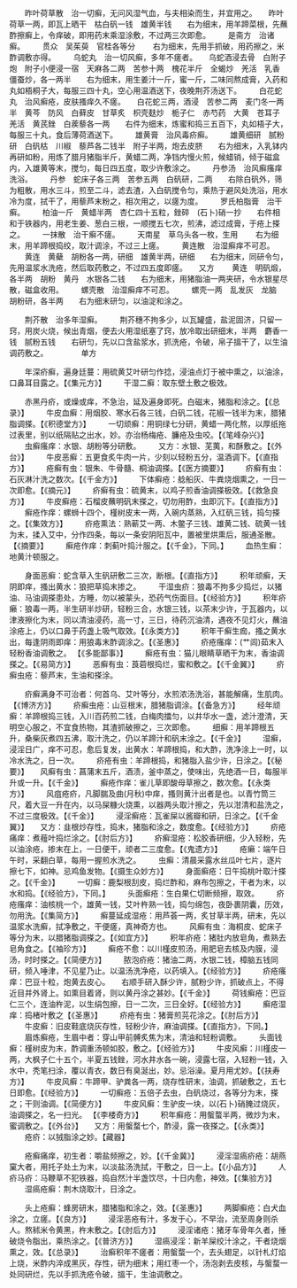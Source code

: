 <!-- { "loadSidebar": true } -->
　　昨叶荷草散　治一切癣，无问风湿气血，与夫相染而生，并宜用之。　　昨叶荷草一两，即瓦上晒干　枯白矾一钱　雄黄半钱　　右为细末，用羊蹄菜根，先蘸酢擦癣上，令痒破，即用药末乘湿涂敷，不过两三次即愈。
　　是斋方　治诸癣。
　　贯众　吴茱萸　官桂各等分
　　右为细末，先用手抓破，用药擦之，米酢调敷亦得。
　　乌蛇丸　治一切风癣，多年不瘥者。　　乌蛇酒浸去骨　白附子炮　附子小便浸一宿　天麻各二两　苦参十两　槐花半斤　全蝎炒　羌活　乳香　僵蚕炒，各一两半　　右为细末，用生姜汁一斤，蜜一斤，二味同熬成膏，入药和丸如梧桐子大，每服三四十丸，空心用温酒送下，夜晚荆芥汤送下。
　　白花蛇丸　治风癣疮，皮肤搔痒久不瘥。　　白花蛇三两，酒浸　苦参二两　麦门冬一两半　黄芩　防风　白藓皮　甘草炙　枳壳麸炒　栀子仁　赤芍药　大黄　苍耳子　羌活　黄芪銼　白蒺藜各一两　　右件为细末，炼蜜和捣三五百下，丸如梧子大，每服三十丸，食后薄荷酒送下。
　　雄黄膏　治风毒疥癣。
　　雄黄细研　腻粉研　白矾枯　川椒　藜芦各二钱半　附子半两，炮去皮脐　　右为细末，入乳钵内再研如粉，用炼了腊月猪脂半斤，黄蜡二两，净铛内慢火煎，候蜡销，倾于磁盒内，入雄黄等末，搅匀，每日四五度，取少许敷涂之。
　　丹参汤　治风癣瘙痒洗浴。
　　丹参　蛇床子各三两　苦参五两　白矾研，二两　　右除白矾外，筛为粗散，用水三斗，煎至二斗，滤去渣，入白矾搅令匀，乘热于避风处洗浴，用水冷为度，拭干了，用藜芦末粉之，相次用之，以瘥为度。
　　罗氏柏脂膏　治干癣。
　　柏油一斤　黄蜡半两　杏仁四十五粒，銼碎　(石卜)硝一抄　　右件相和于铁器内，用老生姜、葱白三根，一顺搅五七次，煎沸，滤过成膏，于疮上搽之。
　　一抹散　治干癣不瘥。
　　天南星　草乌头各一枚，生用
　　右为细末，用羊蹄根捣绞，取汁调涂，不过三上瘥。
　　黄连散　治湿癣痒不可忍。
　　黄连　黄蘗　胡粉各一两，研细　雄黄半两，研细　　右为细末，同研令匀，先用温浆水洗疮，然后取药敷之，不过四五度即瘥。　　又方
　　黄连　明矾煅，各半两　胡粉　黄丹　水银各二钱　　右为细末，用猪脂油一两夹研，令水银星尽散，磁盒收用。
　　螺壳散　治湿癣痒不可忍。
　　螺壳一两　乱发灰　龙脑　胡粉研，各半两　　右为细末研匀，以油淀和涂之。

　　荆芥散　治多年湿癣。
　　荆芥穗不拘多少，以瓦罐盛，盐泥固济，只留一窍，用炭火烧，候出青烟，便去火用湿纸塞了窍，放冷取出研细末，半两　麝香一钱　腻粉五钱　　右研匀，先以口含盐浆水，抓洗疮，令破，帛子搵干了，以生油调药敷之。
　　　　单方

　　年深疥癣，遍身廷蔓：用硫黄艾叶研匀作捻，浸油点灯于被中熏之，以油涂，口鼻耳目露之。【《集元方》】
　　干湿二癣：取东壁土敷之极效。

　　赤黑丹疥，或燥或痒，不急治，延及遍身即死。白磁末，猪脂和涂之。【《总录》】
　　牛皮血癣：用烟胶、寒水石各三钱，白矾二钱，花椒一钱半为末，腊猪脂调搽。【《积德堂方》】
　　一切顽癣：用铜绿七分研，黄蜡一两化熬，以厚纸拖过表里，别以纸隔贴之出水，妙。亦治杨梅疮、臁疮及虫咬。【《笔峰杂兴》】
　　虫癣瘙痒：水银、胡粉等分研敷。
　　又方：水银、芜荑，和酥敷之。【《外台》】
　　牛皮恶癣：五更食炙牛肉一片，少刻以轻粉五分，温酒调下。【《直指方》】
　　疮癣有虫：银朱、牛骨髓、桐油调搽。【《医方摘要》】
　　疥癣有虫：石灰淋汁洗之数次。【《千金方》】
　　下体癣疮：艌船灰、牛粪烧烟熏之，一日一次即愈。【《摘元》】
　　疥癣有虫：硫黄末，以鸡子煎香油调搽极效。【《救急良方》】
　　牛皮癣疮：石榴皮蘸明矾末搽之，切勿用酢，虫即沉下。【《直指方》】
　　癣疮作痒：螺蛳十四个，槿树皮末一两，入碗内蒸熟，入红矾三钱，捣匀搽之。【《集效方》】
　　疥疮熏法：熟蕲艾一两、木鳖子三钱、雄黄二钱、硫黄一钱为末，揉入艾中，分作四条，每以一条安阴阳瓦中，置被里烘熏后，服通圣散。【《摘要》】
　　癣疮作痒：刺蓟叶捣汁服之。【《千金》，下同。】
　　血热生癣：地黄汁顿服之。

　　身面恶癣：蛇含草入生矾研敷二三次，断根。【《直指方》】
　　积年顽癣，天阴即痒，搔出黄水：狼把草捣末掺之。
　　干湿虫疥：狼毒不拘多少捣烂，以猪油、马油调搽患处，方睡，勿以被蒙头，恐药气伤面目。【《经验方》】
　　积年疥癞：狼毒一两，半生研半炒研，轻粉三合，水银三钱，以茶末少许，于瓦器内，以津液擦化为末，同以清油浸药，高一寸，三日，待药沉油清，遇夜不见灯火，蘸油涂疮上，仍以口鼻于药盏上吸气取效。【《永类方》】
　　积年干癣生痂，搔之黄水出，每逢阴雨即痒：用狼毒末酢调涂之。【《圣惠》】
　　疥疮瘙痒：(艹闾)茹末入轻粉香油调敷之。 【《多能鄙事》】
　　癣疮有虫：猫儿眼睛草晒干为末，香油调搽之。【《易简方》】
　　恶癣有虫：莨菪根捣烂，蜜和敷之。【《千金翼》】
　　疥癣虫疮：藜芦末，生油和搽涂。

　　疥癣满身不可治者：何首乌、艾叶等分，水煎浓汤洗浴，甚能解痛，生肌肉。【《博济方》】
　　疥癣虫疮：山豆根末，腊猪脂调涂。【《备急方》】
　　经年顽癣：羊蹄根捣三钱，入川百药煎二钱，白梅肉擂匀，以井华水一盏，滤汁澄清，天明空心服之，不宜食热物，其渣抓破擦之，三次即愈。
　　细癣：用羊蹄根五升，桑柴灰煮四五沸，取汁洗之，仍以羊蹄汁和矾末涂之。【《千金》】
　　湿癣，浸淫日广，痒不可忍，愈后复发，出黄水：羊蹄根捣，和大酢，洗净涂上一时，以冷水洗之，日一次。
　　疥疮有虫：羊蹄根捣，和猪脂入盐少许，日涂之。【《秘要》】　　风癣有虫：菖蒲末五斤，酒渍，釜中蒸之，使味出，先绝酒一日，每服半升或一升。【《千金》】
　　癣疮作痒：雀儿草即酸母草擦之，数次愈。【《永类方》】
　　风疽疮疥，凡脚腨及曲(月秋)中痒，搔则黄汁出者是也。以青竹筒三尺，着大豆一升在内，以马屎糠火烧熏，以器两头取汁擦之，先以泔清和盐洗之，不过三度极效。【《千金》】
　　浸淫癣疮：瓦雀屎以酱瓣和研，日涂之。【《千金翼》】　　又方：韭根炒存性，捣末，猪脂和涂之，数度愈。【《经验方》】
　　疥疮痛痒：煮薤叶捣烂涂之。【《肘后方》】
　　疥癣湿疮：松胶香研细，少入轻粉，先以油涂疮，掺末在上，一日便干，顽者二三度愈。【《鬼遗方》】
　　疮癞：端午日午时，采翻白草，每用一握煎水洗之。
　　虫癣：清晨采露水丝瓜叶七片，逐片擦七下，如神。忌鸡鱼发物。【《摄生众妙方》】
　　身面癣疮：日午捣桃叶取汁搽之。【《千金》】
　　一切癣：鹿梨根刮皮，捣烂酢和，麻布包擦之，干者为末，以水和捣。【《经验方》，下同。】
　　头面癣疮：生白果仁切断频擦，取效。
　　疥疮瘙痒：油核桃一个，雄黄一钱，艾叶杵熟一钱，捣匀绵包，夜卧裹阴囊，历效，勿用洗。【《集简方》】
　　癣蔓延成湿疮：用芦荟一两，炙甘草半两，研末，先以温浆水洗癣，拭净敷之，干便瘥，真神奇方也。
　　风癣有虫：海桐皮、蛇床子等分为末，以腊猪脂调搽之。【《如宜方》】
　　积年疥疮：猪肚内放皂角，煮熟去皂角食之。【《袖珍方》】
　　癣疮不愈：以川槿皮煎汤，用肥皂去核及内膜，浸汤，时时搽之。【《简便方》】
　　脓泡疥疮：猪油二两，水银二钱，樟脑五钱同研，频入唾津，不见星乃止。以温汤洗净疮，以药填入。【《经验方》】
　　疥疮瘙痒：巴豆十粒，炮黄去皮心。　　右顺手研入酥少许，腻粉少许，抓破点上，不得近目并外肾上。如熏目着肾，则以黄丹涂之甚妙。【《千金》】
　　荷钱癣疮：巴豆仁三个，连油杵泥，以生绢包擦，日一二次，三日全好。【《经验方》】
　　癣疮湿痒：捣楮叶敷之【《圣惠》】
　　疥疮有虫：猪膏煎芫花涂之。【《肘后方》】
　　牛皮癣：旧皮鞋底烧灰存性，轻粉少许，麻油调搽。【《直指方》，下同。】
　　眉炼癣疮，生眉中者：穿山甲前髆炙焦为末，清油和轻粉调敷。
　　头面钱癣：槿树皮为末，酢调重汤顿如胶，敷之。【《经验方》】
　　牛皮风癣：川槿皮一两，大枫子仁十五个，半夏五钱銼，河水井水各一碗，浸露七宿，入轻粉一钱，入水中，秃笔扫涂，覆以青衣，数日有臭涎出，妙。忌浴澡。夏月用尤妙。【《扶寿方》】
　　牛皮风癣：牛蹄甲、驴粪各一两，烧存性研末，油调，抓破敷之，五七日即愈。【《经验方》】
　　一切癣疮：五倍子去虫，白矾烧过，各等分为末，搽之；干则油调。【《简便方》】
　　牛皮风癣：生驴皮一块，以(石卜)硝腌过烧灰，油调搽之，名一扫光。 【《李楼奇方》】
　　积年癣疮：用螌蝥半两，微炒为末，蜜调敷之。【《外台》】　　又方：用螌蝥七个，酢浸，露一夜搽之。【《永类》】
　　疮疥：以狨脂涂之妙。【藏器】

　　疮癣痛痒，初生者：嚼盐频擦之，妙。【《千金冀》】
　　浸淫湿瘑疥疮：胡燕窠大者，用托子处土为末，以淡盐汤洗拭，干敷之，日一上。【《小品方》】
　　人疥马疥：马鞭草不犯铁器，捣自然汁半盏饮尽，十日内愈，神效。【《集验方》】
　　湿瘑疮癣：荆木烧取汁，日涂之。

　　头上疮癣：蜂房研末，腊猪脂和涂之，效。【《圣惠》】
　　两脚癣疮：白犬血涂之，立瘥。【《良方》】
　　浸淫恶疮有汁，多发于心，不早治，流至周身则杀人。熬秫米令黄黑，杵末敷之。【《肘后方》】
　　浸淫诸疮：猪牙车骨年久者，捶破烧令脂出，乘热涂之。【《普济方》】
　　湿瘑浸淫：新羊屎绞汁涂之，干者烧烟熏之，效。【《总录》】
　　治癣积年不瘥者：用螌蝥一个，去头翅足，以针札灯焰上烧，米酢内淬成黑灰，存性，研为细末；用红枣一个，汤泡剥去皮核，与螌蝥一处同研烂，先以手抓洗疮令破，搵干，生油调敷之。

